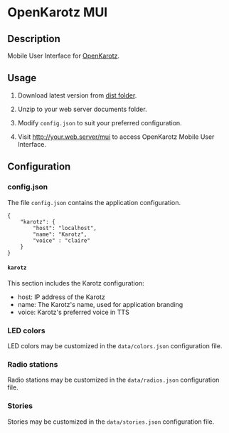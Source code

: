 # OpenKarotz MUI #

## Description ##

Mobile User Interface for [OpenKarotz](http://openkarotz.filippi.org/).

## Usage ##

1. Download latest version from [dist folder](https://github.com/hobbe/openkarotz-mui/tree/master/dist).

2. Unzip to your web server documents folder.

3. Modify `config.json` to suit your preferred configuration.

4. Visit http://your.web.server/mui to access OpenKarotz Mobile User Interface.

## Configuration ##

### config.json

The file `config.json` contains the application configuration.

```
{
    "karotz": {
        "host": "localhost",
        "name": "Karotz",
        "voice" : "claire"
    }
}
```

#### `karotz` ####

This section includes the Karotz configuration:
* host: IP address of the Karotz
* name: The Karotz's name, used for application branding
* voice: Karotz's preferred voice in TTS

### LED colors

LED colors may be customized in the `data/colors.json` configuration file.

### Radio stations

Radio stations may be customized in the `data/radios.json` configuration file.

### Stories

Stories may be customized in the `data/stories.json` configuration file.
